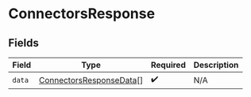 # ConnectorsResponse


## Fields

| Field                                                                     | Type                                                                      | Required                                                                  | Description                                                               |
| ------------------------------------------------------------------------- | ------------------------------------------------------------------------- | ------------------------------------------------------------------------- | ------------------------------------------------------------------------- |
| `data`                                                                    | [ConnectorsResponseData](../../models/shared/connectorsresponsedata.md)[] | :heavy_check_mark:                                                        | N/A                                                                       |
